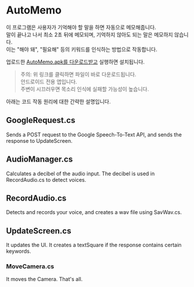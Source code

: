 # AutoMemo
이 프로그램은 사용자가 기억해야 할 말을 하면 자동으로 메모해줍니다.   
말이 끝나고 나서 최소 2초 뒤에 메모되며, 기억하지 않아도 되는 말은 메모하지 않습니다.   
이는 "해야 돼", "필요해" 등의 키워드를 인식하는 방법으로 작동합니다.   
   
업로드한 [AutoMemo.apk를 다운로드받고](https://github.com/Ryansmg/AutoMemo/raw/master/AutoMemo.apk) 실행하면 설치됩니다.   
> 주의: 위 링크를 클릭하면 파일이 바로 다운로드됩니다.   
> 안드로이드 전용 앱입니다.   
> 주변이 시끄러우면 목소리 인식에 실패할 가능성이 높습니다.   
   
아래는 코드 작동 원리에 대한 간략한 설명입니다.

## GoogleRequest.cs
Sends a POST request to the Google Speech-To-Text API, and sends the response to UpdateScreen.
## AudioManager.cs
Calculates a decibel of the audio input.
The decibel is used in RecordAudio.cs to detect voices.
## RecordAudio.cs
Detects and records your voice, and creates a wav file using SavWav.cs.
## UpdateScreen.cs
It updates the UI.
It creates a textSquare if the response contains certain keywords.
### MoveCamera.cs
It moves the Camera. That's all.
